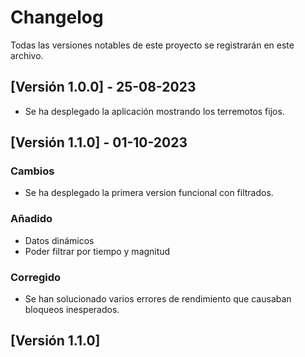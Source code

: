 # Changelog

Todas las versiones notables de este proyecto se registrarán en este archivo.

## [Versión 1.0.0] - 25-08-2023

- Se ha desplegado la aplicación mostrando los terremotos fijos.

## [Versión 1.1.0] - 01-10-2023

### Cambios

- Se ha desplegado la primera version funcional con filtrados.

### Añadido

- Datos dinámicos
- Poder filtrar por tiempo y magnitud

### Corregido

- Se han solucionado varios errores de rendimiento que causaban bloqueos inesperados.

## [Versión 1.1.0]
